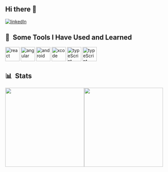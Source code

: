 ## Hi there 👋

<a href="www.linkedin.com/in/nathan-schroeder-a40aa2210"> <img src="https://img.shields.io/badge/LinkedIn-0967c1?style=for-the-badge&logo=LinkedIn&logoColor=white" alt="linkedIn"/></a>


<h2> 🚀 &nbsp;Some Tools I Have Used and Learned</h2>
<p align="left">
<img src="https://cdn.jsdelivr.net/gh/devicons/devicon@latest/icons/react/react-original.svg" alt="react" width="45" height="45"/>
<img src="https://cdn.jsdelivr.net/gh/devicons/devicon@latest/icons/angular/angular-original.svg" alt="angular" width="45" height="45"/>
<img src="https://cdn.jsdelivr.net/gh/devicons/devicon@latest/icons/androidstudio/androidstudio-original.svg" alt="android" width="45" height="45"/>
<img src="https://cdn.jsdelivr.net/gh/devicons/devicon@latest/icons/xcode/xcode-original.svg" alt="xcode" width="45" height="45"/>
<img src="https://cdn.jsdelivr.net/gh/devicons/devicon@latest/icons/typescript/typescript-original.svg" alt="typeScript" width="45" height="45"/>
<img src="https://cdn.jsdelivr.net/gh/devicons/devicon@latest/icons/javascript/javascript-original.svg" alt="typeScript" width="45" height="45"/>

</p>
<p float="left">
<h2> 📊 &nbsp;Stats</h2>
<div style="display: flex; flex-direction: row;">
 <img style="height: 250px;"  class="img" src="https://stats.quine.sh/SchroederNathan/topics-over-time?theme=dark" />
   <img style="height: 250px;"  class="img" src="https://stats.quine.sh/SchroederNathan/languages-over-time?theme=dark" />

</div>
</p>


